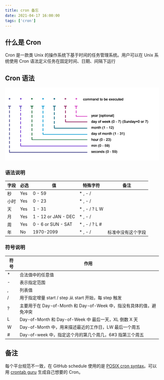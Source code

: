 ```yaml
---
title: cron 备忘
date: 2021-04-17 16:00:00
tags: ['cron']
---
```


## 什么是 Cron

Cron 是一款类 Unix 的操作系统下基于时间的任务管理系统。用户可以在 Unix 系统使用 Cron 语法定义任务在固定时间、日期、间隔下运行

## Cron 语法

![](./assets/cron.jpeg)

### 语法说明

| 字段 | 必选 | 值                  | 特殊字符       | 备注               |
| ---- | ---- | ------------------- | -------------- | ------------------ |
| 秒   | Yes  | 0 - 59              | \* , - /       |                    |
| 小时 | Yes  | 0 - 23              | \* , - /       |                    |
| 天   | Yes  | 1 - 31              | \* , - / ? L W |                    |
| 月   | Yes  | 1 - 12 or JAN - DEC | \* , - /       |                    |
| 周   | Yes  | 0 - 6 or SUN - SAT  | \* , - / ? L # |                    |
| 年   | No   | 1970-2099           | \* , - /       | 标准中没有这个字段 |

### 符号说明

| 符号 | 作用                                                                |
| ---- | ------------------------------------------------------------------- |
| \*   | 合法值中的任意值                                                    |
| -    | 表示指定范围                                                        |
| ,    | 列表值                                                              |
| /    | 用于指定增量 start / step 从 start 开始，每 step 触发               |
| ?    | 主要用于在 Day-of-Month 和 Day-of-Week 中，指没有具体的值，避免冲突 |
| L    | Day-of-Month 和 Day-of-Week 中 最后一天，XL 倒数 X 天               |
| W    | Day-of-Month 中，用来描述最近的工作日，LW 最后一个周五              |
| #    | Day-of-week 中，指定这个月的第几个周几，6#3 指第三个周五            |

## 备注

每个平台规范不一致，在 GitHub schedule 使用的是 [POSIX cron syntax](https://pubs.opengroup.org/onlinepubs/9699919799/utilities/crontab.html#tag_20_25_07)。可以用 [crontab guru](https://crontab.guru/) 生成自己想要的 Cron。
